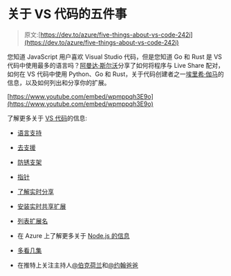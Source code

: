 # 关于 VS 代码的五件事

> 原文:[https://dev.to/azure/five-things-about-vs-code-242i](https://dev.to/azure/five-things-about-vs-code-242i)

您知道 JavaScript 用户喜欢 Visual Studio 代码，但是您知道 Go 和 Rust 是 VS 代码中使用最多的语言吗？[阿曼达·斯尔沃](https://twitter.com/amandaksilver)分享了如何将程序与 Live Share 配对，如何在 VS 代码中使用 Python、Go 和 Rust，关于代码创建者之一[埃里希·伽马](https://twitter.com/ErichGamma)的信息，以及如何列出和分享你的扩展。

[https://www.youtube.com/embed/wpmppqh3E9o](https://www.youtube.com/embed/wpmppqh3E9o)

了解更多关于 [VS 代码](https://code.visualstudio.com/?wt.mc_id=devto-blog-jopapa)的信息:

*   [语言支持](https://code.visualstudio.com/docs/languages/overview?wt.mc_id=devto-blog-jopapa)
*   [去支援](https://code.visualstudio.com/docs/languages/go?wt.mc_id=devto-blog-jopapa)
*   [防锈支架](https://marketplace.visualstudio.com/items?itemName=rust-lang.rust&wt.mc_id=devto-blog-jopapa)
*   [指针](https://marketplace.visualstudio.com/items?itemName=SBSnippets.pytorch-snippets&wt.mc_id=devto-blog-jopapa)
*   [了解实时分享](https://code.visualstudio.com/blogs/2017/11/15/live-share?wt.mc_id=devto-blog-jopapa)
*   [安装实时共享扩展](https://marketplace.visualstudio.com/items?itemName=MS-vsliveshare.vsliveshare-pack&wt.mc_id=devto-blog-jopapa)
*   [列表扩展名](https://code.visualstudio.com/docs/editor/extension-gallery?wt.mc_id=devto-blog-jopapa)

*   在 Azure 上了解更多关于 [Node.js 的信息](https://docs.microsoft.com/en-us/javascript/azure/?view=azure-node-latest&wt.mc_id=devto-blog-jopapa)

*   [多看几集](https://aka.ms/FiveThingsPlaylist)

*   在推特上关注主持人[@伯克荷兰](https://twitter.com/burkeholland)和[@约翰爸爸](https://twitter.com/John_Papa)
